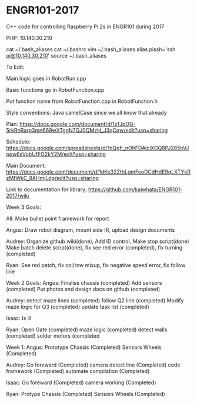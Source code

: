 # ENGR101-2017
C++ code for controlling Raspberry Pi 2s in ENGR101 during 2017

Pi IP: 10.140.30.210

cat ~/.bash_aliases
cat ~/.bashrc
vim ~/.bash_aliases
alias pissh='ssh pi@10.140.30.210'
source ~/.bash_aliases


To Edit:

Main logic goes in RobotRun.cpp

Basic functions go in RobotFunction.cpp

Put function name from RobotFunction.cpp in RobotFunction.h

Style conventions: Java camelCase since we all know that already

Plan:
https://docs.google.com/document/d/1z1JpOG-5rkRnRarp3mn669wXTggN7QJ0QMzH_J3qCqw/edit?usp=sharing

Schedule:
https://docs.google.com/spreadsheets/d/1nQgh_nOhFDAlciXGQ8PJ285hVJppw6sVqbUfFO2kY2M/edit?usp=sharing

Main Document:
https://docs.google.com/document/d/1dKe32ZthLgmFeoDCdHdE9qLXTYkRzMfWkC_8AHmjLdg/edit?usp=sharing

Link to documentation for library;
https://github.com/kaiwhata/ENGR101-2017/wiki


Week 3 Goals:

All: Make bullet point framework for report

Angus: Draw robot diagram, mount side IR, upload design documents

Audrey: Organize github wiki(done), Add ID control, Make stop script(done) Make batch delete script(done), fix see red error (completed), fix turning (completed)

Ryan: See red patch, fix col/row mixup, fix negative speed error, fix follow line


Week 2 Goals:
Angus:
Finalise chassis (completed)
Add sensors (completed)
Put photos and design docs on github (completed)

Audrey:
detect maze lines (completed)
follow Q2 line (completed)
Modify maze logic for Q3 (completed)
update task list (completed)

Isaac:
Is ill

Ryan:
Open Gate (completed)
maze logic (completed)
detect walls (completed)
solder motors (completed


Week 1:
Angus:
Prototype Chassis (Completed)
Sensors
Wheels (Completed)

Audrey:
Go foreward (Completed)
camera detect line (Completed)
code framework (Completed)
automate compilation (Completed)

Isaac: 
Go foreward (Completed)
camera working (Completed)

Ryan:
Protype Chassis (Completed)
Sensors
Wheels (Completed)

